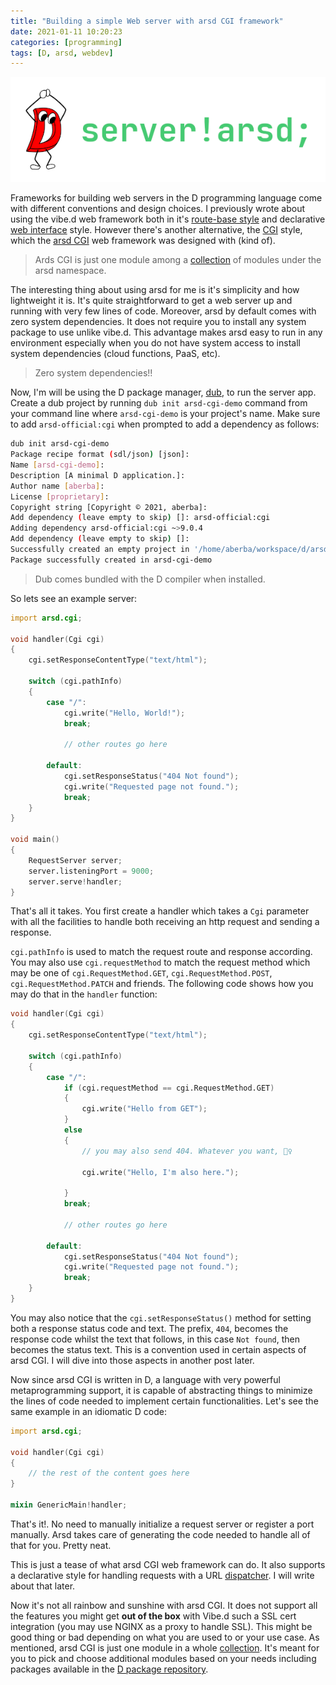 ```yaml
---
title: "Building a simple Web server with arsd CGI framework"
date: 2021-01-11 10:20:23
categories: [programming]
tags: [D, arsd, webdev]
---
```


![No one](/images/2021-arsd-cgi-web-demo.png)

Frameworks for building web servers in the D programming language come with
different conventions and design choices. I previously wrote about using the
vibe.d web framework both in it's
[route-base style](https://aberba.com/2016/hello-world-app-with-the-vibe.d-web-framework/)
and declarative
[web interface](https://aberba.com/2018/using-vibe-d-web-interface/) style.
However there's another alternative, the
[CGI](https://en.wikipedia.org/wiki/Common_Gateway_Interface) style, which the
[arsd CGI](http://dpldocs.info/experimental-docs/arsd.cgi.html) web framework
was designed with (kind of).

> Ards CGI is just one module among a
> [collection](https://code.dlang.org/packages/arsd-official) of modules under
> the arsd namespace.

The interesting thing about using arsd for me is it's simplicity and how
lightweight it is. It's quite straightforward to get a web server up and running
with very few lines of code. Moreover, arsd by default comes with zero system
dependencies. It does not require you to install any system package to use
unlike vibe.d. This advantage makes arsd easy to run in any environment
especially when you do not have system access to install system dependencies
(cloud functions, PaaS, etc).

> Zero system dependencies!!

Now, I'm will be using the D package manager,
[dub](https://dub.pm/getting_started), to run the server app. Create a dub
project by running `dub init arsd-cgi-demo` command from your command line where
`arsd-cgi-demo` is your project's name. Make sure to add `arsd-official:cgi`
when prompted to add a dependency as follows:

```sh
dub init arsd-cgi-demo
Package recipe format (sdl/json) [json]:
Name [arsd-cgi-demo]:
Description [A minimal D application.]:
Author name [aberba]:
License [proprietary]:
Copyright string [Copyright © 2021, aberba]:
Add dependency (leave empty to skip) []: arsd-official:cgi
Adding dependency arsd-official:cgi ~>9.0.4
Add dependency (leave empty to skip) []:
Successfully created an empty project in '/home/aberba/workspace/d/arsd-cgi-demo'.
Package successfully created in arsd-cgi-demo
```

> Dub comes bundled with the D compiler when installed.

So lets see an example server:

```d
import arsd.cgi;

void handler(Cgi cgi)
{
	cgi.setResponseContentType("text/html");

	switch (cgi.pathInfo)
	{
		case "/":
			cgi.write("Hello, World!");
			break;

			// other routes go here

		default:
			cgi.setResponseStatus("404 Not found");
			cgi.write("Requested page not found.");
			break;
	}
}

void main()
{
	RequestServer server;
	server.listeningPort = 9000;
	server.serve!handler;
}
```

That's all it takes. You first create a handler which takes a `Cgi` parameter
with all the facilities to handle both receiving an http request and sending a
response.

`cgi.pathInfo` is used to match the request route and response according. You
may also use `cgi.requestMethod` to match the request method which may be one of
`cgi.RequestMethod.GET`, `cgi.RequestMethod.POST`, `cgi.RequestMethod.PATCH` and
friends. The following code shows how you may do that in the `handler` function:

```d
void handler(Cgi cgi)
{
	cgi.setResponseContentType("text/html");

	switch (cgi.pathInfo)
	{
		case "/":
			if (cgi.requestMethod == cgi.RequestMethod.GET)
			{
				cgi.write("Hello from GET");
			}
			else
			{
				// you may also send 404. Whatever you want, 🤷‍♀️

				cgi.write("Hello, I'm also here.");

			}
			break;

			// other routes go here

		default:
			cgi.setResponseStatus("404 Not found");
			cgi.write("Requested page not found.");
			break;
	}
}
```

You may also notice that the `cgi.setResponseStatus()` method for setting both a
response status code and text. The prefix, `404`, becomes the response code
whilst the text that follows, in this case `Not found`, then becomes the status
text. This is a convention used in certain aspects of arsd CGI. I will dive into
those aspects in another post later.

Now since arsd CGI is written in D, a language with very powerful
metaprogramming support, it is capable of abstracting things to minimize the
lines of code needed to implement certain functionalities. Let's see the same
example in an idiomatic D code:

```d
import arsd.cgi;

void handler(Cgi cgi)
{
    // the rest of the content goes here
}

mixin GenericMain!handler;
```

That's it!. No need to manually initialize a request server or register a port
manually. Arsd takes care of generating the code needed to handle all of that
for you. Pretty neat.

This is just a tease of what arsd CGI web framework can do. It also supports a
declarative style for handling requests with a URL
[dispatcher](http://dpldocs.info/experimental-docs/arsd.cgi.dispatcher.html). I
will write about that later.

Now it's not all rainbow and sunshine with arsd CGI. It does not support all the
features you might get **out of the box** with Vibe.d such a SSL cert
integration (you may use NGINX as a proxy to handle SSL). This might be good
thing or bad depending on what you are used to or your use case. As mentioned,
arsd CGI is just one module in a whole
[collection](http://dpldocs.info/experimental-docs/arsd.html). It's meant for
you to pick and choose additional modules based on your needs including packages
available in the [D package repository](https://code.dlang.org).
